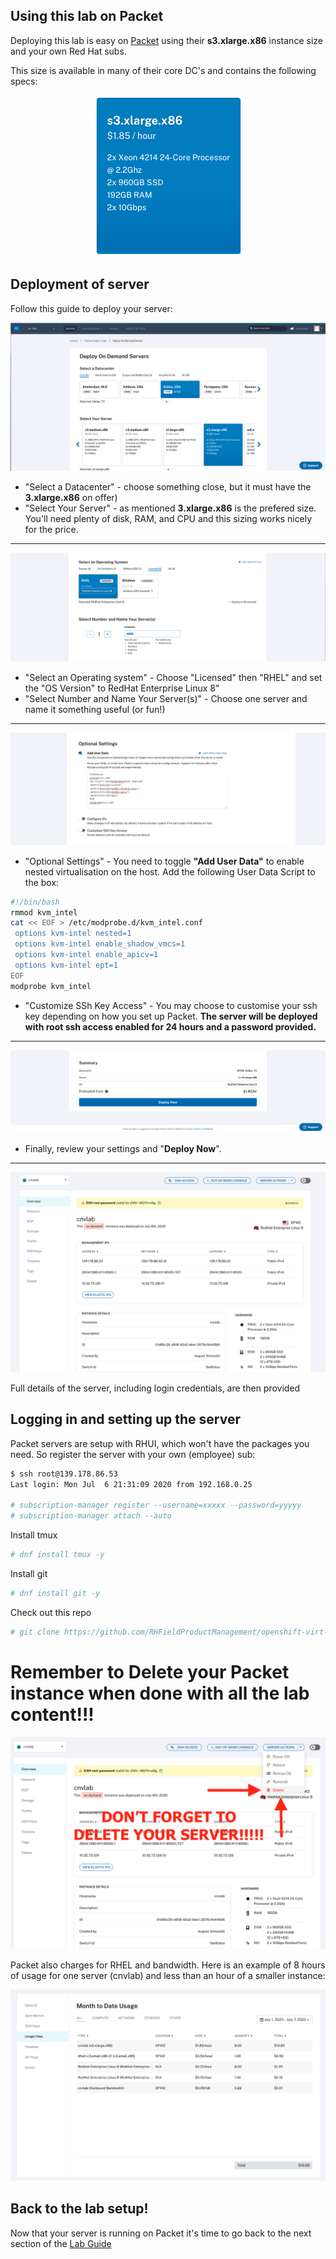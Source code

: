## Using this lab on Packet

Deploying this lab is easy on [Packet](https://www.packet.com/) using their **s3.xlarge.x86** instance size and your own Red Hat subs. 

This size is available in many of their core DC's and contains the following specs:
<center>
    <img src="images/packet-instance-size.png"/>
</center>

## Deployment of server

Follow this guide to deploy your server:

<center>
    <img src="images/packet-deploy-1.png"/>
</center>

* "Select a Datacenter" - choose something close, but it must have the **3.xlarge.x86** on offer)
* "Select Your Server" - as mentioned **3.xlarge.x86** is the prefered size. You'll need plenty of disk, RAM, and CPU and this sizing works nicely for the price.

---

<center>
    <img src="images/packet-deploy-2.png"/>
</center>

* "Select an Operating system" - Choose "Licensed" then "RHEL" and set the "OS Version" to RedHat Enterprise Linux 8"
* "Select Number and Name Your Server(s)" - Choose one server and name it something useful (or fun!)

---

<center>
    <img src="images/packet-user-data.png"/>
</center>

* "Optional Settings" - You need to toggle **"Add User Data"** to enable nested virtualisation on the host. Add the following User Data Script to the box:

~~~bash
#!/bin/bash
rmmod kvm_intel
cat << EOF > /etc/modprobe.d/kvm_intel.conf
 options kvm-intel nested=1
 options kvm-intel enable_shadow_vmcs=1
 options kvm-intel enable_apicv=1
 options kvm-intel ept=1
EOF
modprobe kvm_intel
~~~

* "Customize SSh Key Access" - You may choose to customise your ssh key depending on how you set up Packet. **The server will be deployed with root ssh access enabled for 24 hours and a password provided.**

---

<center>
    <img src="images/packet-deploy-3.png"/>
</center>

* Finally, review your settings and "**Deploy Now**".

---

<center>
    <img src="images/packet-deploy-4.png"/>
</center>

Full details of the server, including login credentials, are then provided

## Logging in and setting up the server

Packet servers are setup with RHUI, which won't have the packages you need. So register the server with your own (employee) sub:

~~~bash
$ ssh root@139.178.86.53
Last login: Mon Jul  6 21:31:09 2020 from 192.168.0.25

# subscription-manager register --username=xxxxx --password=yyyyy
# subscription-manager attach --auto
~~~

Install tmux

~~~bash
# dnf install tmux -y
~~~

Install git

~~~bash
# dnf install git -y
~~~

Check out this repo

~~~bash
# git clone https://github.com/RHFieldProductManagement/openshift-virt-labs.git
~~~

# Remember to Delete your Packet instance when done with all the lab content!!!

<center>
    <img src="images/packet-delete.png"/>
</center>

Packet also charges for RHEL and bandwidth. Here is an example of 8 hours of usage for one server (cnvlab) and less than an hour of a smaller instance:

<center>
    <img src="images/packet-sample-costs.png"/>
</center>

## Back to the lab setup!

Now that your server is running on Packet it's time to go back to the next section of the [Lab Guide](https://github.com/RHFieldProductManagement/openshift-virt-labs#user-requirements)



